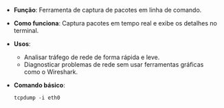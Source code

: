 
- **Função**: Ferramenta de captura de pacotes em linha de comando.
- **Como funciona**: Captura pacotes em tempo real e exibe os detalhes no terminal.
- **Usos**:
    - Analisar tráfego de rede de forma rápida e leve.
    - Diagnosticar problemas de rede sem usar ferramentas gráficas como o Wireshark.
- **Comando básico**:

    `tcpdump -i eth0`